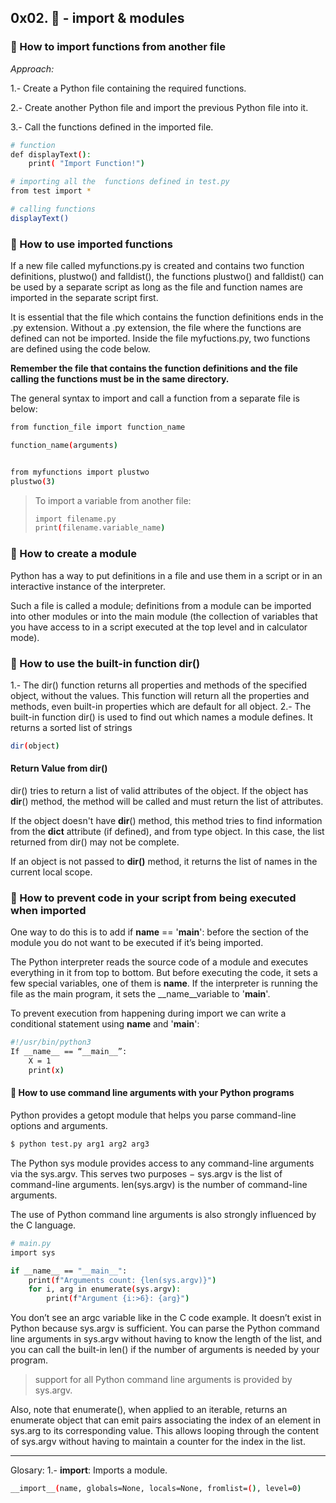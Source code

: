 ## 0x02. :snake: - import & modules
### :speech_balloon: How to import functions from another file
_Approach:_

1.- Create a Python file containing the required functions.

2.- Create another Python file and import the previous Python file into it.

3.- Call the functions defined in the imported file.
``` bash
# function
def displayText():
	print( "Import Function!")
```
``` bash
# importing all the  functions defined in test.py
from test import *

# calling functions
displayText()
```


### :speech_balloon: How to use imported functions
If a new file called myfunctions.py is created and contains two function definitions, plustwo() and falldist(), the functions plustwo() and falldist() can be used by a separate script as long as the file and function names are imported in the separate script first.

It is essential that the file which contains the function definitions ends in the .py extension. Without a .py extension, the file where the functions are defined can not be imported. Inside the file myfuctions.py, two functions are defined using the code below.


**Remember the file that contains the function definitions and the file calling the functions must be in the same directory.**


The general syntax to import and call a function from a separate file is below:


``` bash
from function_file import function_name

function_name(arguments)


from myfunctions import plustwo
plustwo(3)
```
> To import a variable from another file:
> ``` bash
> import filename.py
> print(filename.variable_name)
> ```
### :speech_balloon: How to create a module

Python has a way to put definitions in a file and use them in a script or in an interactive instance of the interpreter.

Such a file is called a module; definitions from a module can be imported into other modules or into the main module (the collection of variables that you have access to in a script executed at the top level and in calculator mode).

### :speech_balloon: How to use the built-in function dir()

1.- The dir() function returns all properties and methods of the specified object, without the values.
This function will return all the properties and methods, even built-in properties which are default for all object.
2.- The built-in function dir() is used to find out which names a module defines. It returns a sorted list of strings
``` bash
dir(object)
```

#### Return Value from dir()

dir() tries to return a list of valid attributes of the object.
If the object has __dir__() method, the method will be called and must return the list of attributes.


If the object doesn't have __dir__() method, this method tries to find information from the __dict__ attribute (if defined), and from type object. In this case, the list returned from dir() may not be complete.


If an object is not passed to __dir()__ method, it returns the list of names in the current local scope.


### :speech_balloon: How to prevent code in your script from being executed when imported
One way to do this is to add if __name__ == '__main__': before the section of the module you do not want to be executed if it’s being imported.


The Python interpreter reads the source code of a module and executes everything in it from top to bottom. But before executing the code, it sets a few special variables, one of them is __name__. If the interpreter is running the file as the main program, it sets the __name__variable to '__main__'.


To prevent execution from happening during import we can write a conditional statement using __name__ and '__main__':
``` bash
#!/usr/bin/python3
If __name__ == “__main__”:
	X = 1
	print(x)
```
#### :speech_balloon: How to use command line arguments with your Python programs
Python provides a getopt module that helps you parse command-line options and arguments.
``` bash
$ python test.py arg1 arg2 arg3
```

The Python sys module provides access to any command-line arguments via the sys.argv. This serves two purposes −
sys.argv is the list of command-line arguments.
len(sys.argv) is the number of command-line arguments.

The use of Python command line arguments is also strongly influenced by the C language.
``` bash
# main.py
import sys

if __name__ == "__main__":
    print(f"Arguments count: {len(sys.argv)}")
    for i, arg in enumerate(sys.argv):
        print(f"Argument {i:>6}: {arg}")
```
You don’t see an argc variable like in the C code example. It doesn’t exist in Python because sys.argv is sufficient. You can parse the Python command line arguments in sys.argv without having to know the length of the list, and you can call the built-in len() if the number of arguments is needed by your program.
> support for all Python command line arguments is provided by sys.argv.

Also, note that enumerate(), when applied to an iterable, returns an enumerate object that can emit pairs associating the index of an element in sys.arg to its corresponding value. This allows looping through the content of sys.argv without having to maintain a counter for the index in the list.

_____________________________________________________________________
Glosary:
1.- __import__: Imports a module.
``` bash
__import__(name, globals=None, locals=None, fromlist=(), level=0)
```